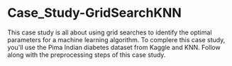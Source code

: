 # Case_Study-GridSearchKNN
 This case study is all about using grid searches to identify the optimal parameters for a machine learning algorithm. To complere this case study, you'll use the Pima Indian diabetes dataset from Kaggle and KNN. Follow along with the preprocessing steps of this case study.
